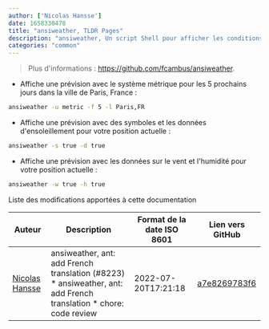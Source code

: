 ```yaml
---
author: ['Nicolas Hansse']
date: 1658330478
title: "ansiweather, TLDR Pages"
description: "ansiweather, Un script Shell pour afficher les conditions météo actuelles dans votre terminal."
categories: "common"
---
```

> Plus d'informations : <https://github.com/fcambus/ansiweather>.

- Affiche une prévision avec le système métrique pour les 5 prochains jours dans la ville de Paris, France :

```bash
ansiweather -u metric -f 5 -l Paris,FR
```

- Affiche une prévision avec des symboles et les données d'ensoleillement pour votre position actuelle :

```bash
ansiweather -s true -d true
```

- Affiche une prévision avec les données sur le vent et l'humidité pour votre position actuelle :

```bash
ansiweather -w true -h true
```
Liste des modifications apportées à cette documentation


Auteur | Description | Format de la date ISO 8601 | Lien vers GitHub
------|-----|-----|-----
[Nicolas Hansse](mailto:nico.hansse@gmail.com) | ansiweather, ant: add French translation (#8223) * ansiweather, ant: add French translation * chore: code review | 2022-07-20T17:21:18 | [a7e8269783f6](https://github.com/tldr-pages/tldr/commit/a7e8269783f6034ad59e413de1f6a2187fa896c5)

